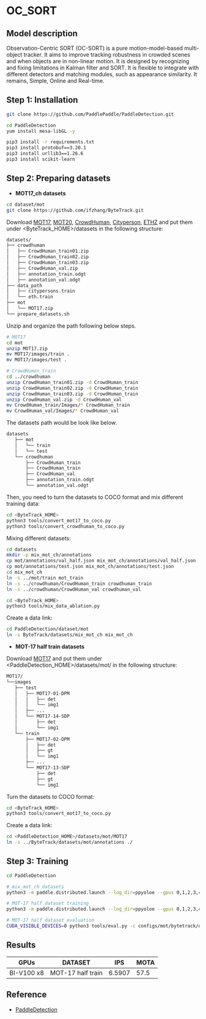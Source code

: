 # OC_SORT

## Model description
Observation-Centric SORT (OC-SORT) is a pure motion-model-based multi-object tracker. It aims to improve tracking robustness in crowded scenes and when objects are in non-linear motion. It is designed by recognizing and fixing limitations in Kalman filter and SORT. It is flexible to integrate with different detectors and matching modules, such as appearance similarity. It remains, Simple, Online and Real-time.

## Step 1: Installation
```bash
git clone https://github.com/PaddlePaddle/PaddleDetection.git
```

```bash
cd PaddleDetection
yum install mesa-libGL -y

pip3 install -r requirements.txt
pip3 install protobuf==3.20.1
pip3 install urllib3==1.26.6
pip3 install scikit-learn
```

## Step 2: Preparing datasets

- **MOT17_ch datasets**

```bash
cd dataset/mot
git clone https://github.com/ifzhang/ByteTrack.git
```

Download [MOT17](https://motchallenge.net/), [MOT20](https://motchallenge.net/), [CrowdHuman](https://www.crowdhuman.org/), [Cityperson](https://github.com/Zhongdao/Towards-Realtime-MOT/blob/master/DATASET_ZOO.md), [ETHZ](https://github.com/Zhongdao/Towards-Realtime-MOT/blob/master/DATASET_ZOO.md) and put them under <ByteTrack_HOME>/datasets in the following structure:

```bash
datasets/
├── crowdhuman
│   ├── CrowdHuman_train01.zip
│   ├── CrowdHuman_train02.zip
│   ├── CrowdHuman_train03.zip
│   ├── CrowdHuman_val.zip
│   ├── annotation_train.odgt
│   ├── annotation_val.odgt
├── data_path
│   ├── citypersons.train
│   └── eth.train
├── mot
│   └── MOT17.zip
└── prepare_datasets.sh
```

Unzip and organize the path following below steps.

```bash
# MOT17
cd mot
unzip MOT17.zip
mv MOT17/images/train .
mv MOT17/images/test .

# CrowdHuman_train
cd ../crowdhuman
unzip CrowdHuman_train01.zip -d CrowdHuman_train
unzip CrowdHuman_train02.zip -d CrowdHuman_train
unzip CrowdHuman_train03.zip -d CrowdHuman_train
unzip CrowdHuman_val.zip -d CrowdHuman_val
mv CrowdHuman_train/Images/* CrowdHuman_train
mv CrowdHuman_val/Images/* CrowdHuman_val
```

The datasets path would be look like below.

```bash
datasets
   ├── mot
   │   └── train
   │   └── test
   └── crowdhuman
       ├── CrowdHuman_train
       ├── CrowdHuman_train
       ├── CrowdHuman_val
       ├── annotation_train.odgt
       └── annotation_val.odgt
```

Then, you need to turn the datasets to COCO format and mix different training data:

```bash
cd <ByteTrack_HOME>
python3 tools/convert_mot17_to_coco.py
python3 tools/convert_crowdhuman_to_coco.py
```

Mixing different datasets:

```bash
cd datasets
mkdir -p mix_mot_ch/annotations
cp mot/annotations/val_half.json mix_mot_ch/annotations/val_half.json
cp mot/annotations/test.json mix_mot_ch/annotations/test.json
cd mix_mot_ch
ln -s ../mot/train mot_train
ln -s ../crowdhuman/CrowdHuman_train crowdhuman_train
ln -s ../crowdhuman/CrowdHuman_val crowdhuman_val

cd <ByteTrack_HOME>
python3 tools/mix_data_ablation.py
```

Create a data link:

```bash
cd PaddleDetection/dataset/mot
ln -s ByteTrack/datasets/mix_mot_ch mix_mot_ch
```

- **MOT-17 half train datasets**

Download [MOT17](https://bj.bcebos.com/v1/paddledet/data/mot/MOT17.zip) and put them under <PaddleDetection_HOME>/datasets/mot/ in the following structure:


```bash
MOT17/
└──images
   ├── test
   │   ├── MOT17-01-DPM
   │   │   ├── det
   │   │   └── img1
   │   ├── ...
   │   └── MOT17-14-SDP
   │       ├── det
   │       └── img1
   └── train
       ├── MOT17-02-DPM
       │   ├── det
       │   ├── gt
       │   └── img1
       ├── ...
       └── MOT17-13-SDP
           ├── det
           ├── gt
           └── img1
```

Turn the datasets to COCO format:

```bash
cd <ByteTrack_HOME>
python3 tools/convert_mot17_to_coco.py
```

Create a data link:

```bash
cd <PaddleDetection_HOME>/datasets/mot/MOT17
ln -s ../ByteTrack/datasets/mot/annotations ./
```

## Step 3: Training

```bash
cd PaddleDetection

# mix_mot_ch datasets
python3 -m paddle.distributed.launch --log_dir=ppyoloe --gpus 0,1,2,3,4,5,6,7 tools/train.py -c configs/mot/bytetrack/detector/yolox_x_24e_800x1440_mix_mot_ch.yml --eval --amp

# MOT-17 half dataset training
python3 -m paddle.distributed.launch --log_dir=ppyoloe --gpus 0,1,2,3,4,5,6,7 tools/train.py -c configs/mot/bytetrack/detector/ppyoloe_crn_l_36e_640x640_mot17half.yml --eval --amp

# MOT-17 half dataset evaluation
CUDA_VISIBLE_DEVICES=0 python3 tools/eval.py -c configs/mot/bytetrack/detector/ppyoloe_crn_l_36e_640x640_mot17half.yml
```

## Results

| GPUs        | DATASET   | IPS       | MOTA     |
|-------------|-----------|-----------|----------|
| BI-V100 x8  | MOT-17 half train| 6.5907 | 57.5 | 

## Reference
- [PaddleDetection](https://github.com/PaddlePaddle/PaddleDetection)
